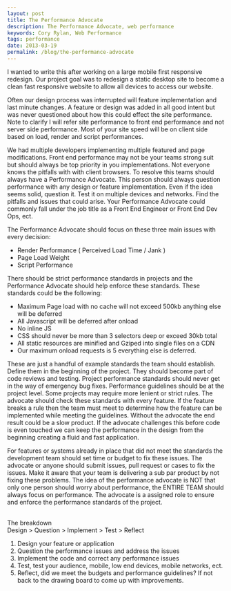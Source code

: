 ```yaml
---
layout: post
title: The Performance Advocate
description: The Performance Advocate, web performance
keywords: Cory Rylan, Web Performance
tags: performance
date: 2013-03-19
permalink: /blog/the-performance-advocate
---
```


I wanted to write this after working on a large mobile first responsive redesign.
Our project goal was to redesign a static desktop site to become a clean fast
responsive website to allow all devices to access our website.

Often our design process was interrupted will feature implementation and last minute changes.
A feature or design was added in all good intent but was never questioned about how this could
effect the site performance. Note to clarify I will refer site performance to front end
performance and not server side performance. Most of your site speed will be on client
side based on load, render and script performances.

We had multiple developers implementing multiple featured and page modifications.
Front end performance may not be your teams strong suit but should always be top priority
in you implementations. Not everyone knows the pitfalls with with client browsers.
To resolve this teams should always have a Performance Advocate.
This person should always question performance with any design or feature implementation.
Even if the idea seems solid, question it. Test it on multiple devices and networks.
Find the pitfalls and issues that could arise. Your Performance Advocate could commonly
fall under the job title as a Front End Engineer or Front End Dev Ops, ect.


The Performance Advocate should focus on these three main issues with every decision:

- Render Performance ( Perceived Load Time / Jank )
- Page Load Weight
- Script Performance

There should be strict performance standards in projects and the Performance
Advocate should help enforce these standards. These standards could be the following:

- Maximum Page load with no cache will not exceed 500kb anything else will be deferred
- All Javascript will be deferred after onload
- No inline JS
- CSS should never be more than 3 selectors deep or exceed 30kb total
- All static resources are minified and Gziped into single files on a CDN
- Our maximum onload requests is 5 everything else is deferred.

These are just a handful of example standards the team should establish.
Define them in the beginning of the project. They should become part of code reviews and testing.
Project performance standards should never get in the way of emergency bug fixes.
Performance guidelines should be at the project level. Some projects may require more
lenient or strict rules.  The advocate should check these standards with every feature.
If the feature breaks a rule then the team must meet to determine how the feature can be
implemented while meeting the guidelines. Without the advocate the end result could be a
slow product. If the advocate challenges this before code is even touched we can keep the
performance in the design from the beginning creating a fluid and fast application.


For features or systems already in place that did not meet the standards the development
team should set time or budget to fix these issues. The advocate or anyone should submit
issues, pull request or cases to fix the issues. Make it aware that your team is delivering
a sub par product by not fixing these problems. The idea of the performance advocate is NOT
that only one person should worry about performance, the ENTIRE TEAM should always focus on
performance. The advocate is a assigned role to ensure and enforce the performance standards of the project.

<br />
The breakdown
<br />
Design > Question > Implement > Test > Reflect
<br />

1. Design your feature or application
1. Question the performance issues and address the issues
1. Implement the code and correct any performance issues
1. Test, test your audience, mobile, low end devices, mobile networks, ect.
1. Reflect, did we meet the budgets and performance guidelines? If not back to the drawing board to come up with improvements.